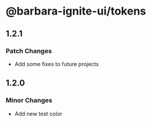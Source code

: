 # @barbara-ignite-ui/tokens

## 1.2.1

### Patch Changes

- Add some fixes to future projects

## 1.2.0

### Minor Changes

- Add new test color
